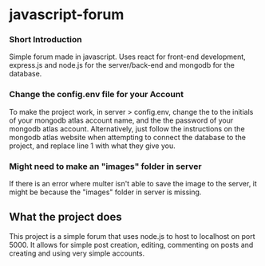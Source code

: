 # javascript-forum

### Short Introduction
Simple forum made in javascript.
Uses react for front-end development, express.js and node.js for the server/back-end and mongodb for the database.

### Change the config.env file for your Account
To make the project work, in server > config.env, change the <initials> to the initials of your mongodb atlas account name, 
and the <password> the password of your mongodb atlas account. Alternatively, just follow the instructions on the mongodb atlas website
when attempting to connect the database to the project, and replace line 1 with what they give you.

### Might need to make an "images" folder in server
If there is an error where multer isn't able to save the image to the server, it might be because the "images" folder in server
is missing.

## What the project does
This project is a simple forum that uses node.js to host to localhost on port 5000. It allows for simple post creation, editing, 
commenting on posts and creating and using very simple accounts. 
